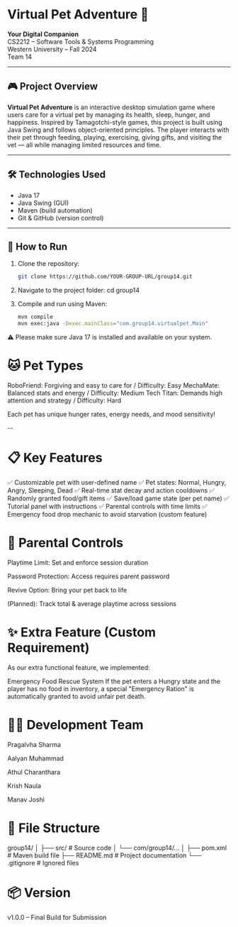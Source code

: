 # Virtual Pet Adventure 🐾
**Your Digital Companion**  
CS2212 – Software Tools & Systems Programming  
Western University – Fall 2024  
Team 14

---

## 🎮 Project Overview

**Virtual Pet Adventure** is an interactive desktop simulation game where users care for a virtual pet by managing its health, sleep, hunger, and happiness. Inspired by Tamagotchi-style games, this project is built using Java Swing and follows object-oriented principles. The player interacts with their pet through feeding, playing, exercising, giving gifts, and visiting the vet — all while managing limited resources and time.

---

## 🛠️ Technologies Used

- Java 17  
- Java Swing (GUI)  
- Maven (build automation)  
- Git & GitHub (version control)

---

## 🚀 How to Run

1. Clone the repository:
   ```bash
   git clone https://github.com/YOUR-GROUP-URL/group14.git

2. Navigate to the project folder:
cd group14

3. Compile and run using Maven:
   ```bash
   mvn compile
   mvn exec:java -Dexec.mainClass="com.group14.virtualpet.Main"
   ```

⚠️ Please make sure Java 17 is installed and available on your system.

# 🐱 Pet Types
RoboFriend: Forgiving and easy to care for / Difficulty: Easy
MechaMate: Balanced stats and energy / Difficulty: Medium
Tech Titan: Demands high attention and strategy / Difficulty: Hard

Each pet has unique hunger rates, energy needs, and mood sensitivity!

-- 

# 📋 Key Features
✅ Customizable pet with user-defined name
✅ Pet states: Normal, Hungry, Angry, Sleeping, Dead
✅ Real-time stat decay and action cooldowns
✅ Randomly granted food/gift items
✅ Save/load game state (per pet name)
✅ Tutorial panel with instructions
✅ Parental controls with time limits
✅ Emergency food drop mechanic to avoid starvation (custom feature)

# 🔐 Parental Controls
Playtime Limit: Set and enforce session duration

Password Protection: Access requires parent password

Revive Option: Bring your pet back to life

(Planned): Track total & average playtime across sessions

# ✨ Extra Feature (Custom Requirement)
As our extra functional feature, we implemented:

Emergency Food Rescue System
If the pet enters a Hungry state and the player has no food in inventory, a special "Emergency Ration" is automatically granted to avoid unfair pet death.

# 🧑‍💻 Development Team
Pragalvha Sharma

Aalyan Muhammad

Athul Charanthara

Krish Naula

Manav Joshi

# 📁 File Structure
group14/
│
├── src/                     # Source code
│   └── com/group14/...
│
├── pom.xml                  # Maven build file
├── README.md                # Project documentation
└── .gitignore               # Ignored files

# 📦 Version
v1.0.0 – Final Build for Submission